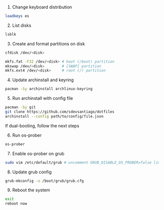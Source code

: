 1. Change keyboard distribution
```zsh
loadkeys es
```

2. List disks
```zsh
lsblk
```

3. Create and format partitions on disk
```zsh
cfdisk /dev/<disk>

mkfs.fat -F32 /dev/<disk> # boot (/boot) partition
mkswap /dev/<disk>        # [SWAP] partition
mkfs.ext4 /dev/<disk>     # root (/) partition
```

4. Update archinstall and keyring
```zsh
pacman -Sy archinstall archlinux-keyring
```

5. Run archinstall with config file

```zsh
pacman -Sy git
git clone https://github.com/sdevsantiago/dotfiles
archinstall --config path/to/config/file.json
```

If dual-booting, follow the next steps

6. Run os-prober
```zsh
os-prober
```

7. Enable os-prober on grub
```zsh
sudo vim /etc/default/grub # uncomment GRUB_DISABLE_OS_PROBER=false line
```

8. Update grub config
```zsh
grub-mkconfig -o /boot/grub/grub.cfg
```

9. Reboot the system
```zsh
exit
reboot now
```
